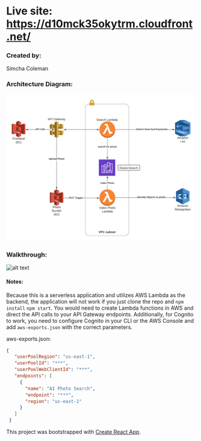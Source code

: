 # Live site: https://d10mck35okytrm.cloudfront.net/

### Created by:
Simcha Coleman

### Architecture Diagram:
![alt text](https://github.com/scratchingmycranium/AI_Album/blob/master/AiPhotoAlbumFlow-1.png "ARchitecture Diagram")

### Walkthrough:
![alt text](https://github.com/scratchingmycranium/AI_Album/blob/master/ai_album.gif "Walkthrough")

#### Notes:
Because this is a serverless application and utilizes AWS Lambda as the backend, the application will not work if you just clone the repo and `npm install` `npm start`. You would need to create Lambda functions in AWS and direct the API calls to your API Gateway endpoints. Additionally, for Cognito to work, you need to configure Cognito in your CLI or the AWS Console and add `aws-exports.json` with the correct parameters.

aws-exports.json:

```json
{
   "userPoolRegion": "us-east-1",
   "userPoolId": "***",
   "userPoolWebClientId": "***",
   "endpoints": [
     {
       "name": "AI Photo Search",
       "endpoint": "***",
       "region": "us-east-1"
     }
   ]
 }

```

This project was bootstrapped with [Create React App](https://github.com/facebook/create-react-app).
